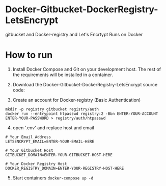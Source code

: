 # Docker-Gitbucket-DockerRegistry-LetsEncrypt
gitbucket and Docker-registry and Let's Encrtypt Runs on Docker

# How to run

1. Install Docker Compose and Git on your development host. The rest of the requirements will be installed in a container.

2. Download the Docker-Gitbucket-DockerRegistry-LetsEncrypt source code:

3. Create an account for Docker-registry (Basic Authentication)
```
mkdir -p registry gitbucket registry/auth 
docker run --entrypoint htpasswd registry:2 -Bbn ENTER-YOUR-ACCOUNT ENTER-YOUR-PASSWORD > registry/auth/htpasswd
```

4. open '.env' and replace host and email
```
# Your Email Address  
LETSENCRYPT_EMAIL=ENTER-YOUR-EMAIL-HERE  

# Your Gitbucket Host  
GITBUCKET_DOMAIN=ENTER-YOUR-GITBUCKET-HOST-HERE  

# Your Docker Registry Host  
DOCKER_REGISTRY_DOMAIN=ENTER-YOUR-REGISTRY-HOST-HERE  
```

5. Start containers
```docker-compose up -d```
